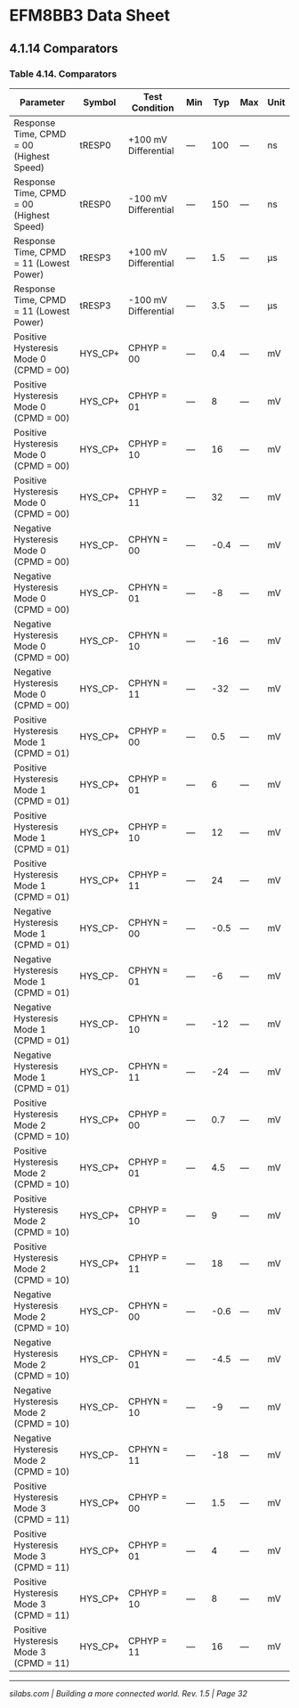 # EFM8BB3 Data Sheet

## 4.1.14 Comparators

### Table 4.14. Comparators

| Parameter                                | Symbol   | Test Condition          | Min | Typ  | Max | Unit |
|------------------------------------------|----------|-------------------------|-----|------|-----|------|
| Response Time, CPMD = 00 (Highest Speed) | tRESP0   | +100 mV Differential    | —   | 100  | —   | ns   |
| Response Time, CPMD = 00 (Highest Speed) | tRESP0   | -100 mV Differential    | —   | 150  | —   | ns   |
| Response Time, CPMD = 11 (Lowest Power)  | tRESP3   | +100 mV Differential    | —   | 1.5  | —   | µs   |
| Response Time, CPMD = 11 (Lowest Power)  | tRESP3   | -100 mV Differential    | —   | 3.5  | —   | µs   |
| Positive Hysteresis Mode 0 (CPMD = 00)   | HYS_CP+  | CPHYP = 00              | —   | 0.4  | —   | mV   |
| Positive Hysteresis Mode 0 (CPMD = 00)   | HYS_CP+  | CPHYP = 01              | —   | 8    | —   | mV   |
| Positive Hysteresis Mode 0 (CPMD = 00)   | HYS_CP+  | CPHYP = 10              | —   | 16   | —   | mV   |
| Positive Hysteresis Mode 0 (CPMD = 00)   | HYS_CP+  | CPHYP = 11              | —   | 32   | —   | mV   |
| Negative Hysteresis Mode 0 (CPMD = 00)   | HYS_CP-  | CPHYN = 00              | —   | -0.4 | —   | mV   |
| Negative Hysteresis Mode 0 (CPMD = 00)   | HYS_CP-  | CPHYN = 01              | —   | -8   | —   | mV   |
| Negative Hysteresis Mode 0 (CPMD = 00)   | HYS_CP-  | CPHYN = 10              | —   | -16  | —   | mV   |
| Negative Hysteresis Mode 0 (CPMD = 00)   | HYS_CP-  | CPHYN = 11              | —   | -32  | —   | mV   |
| Positive Hysteresis Mode 1 (CPMD = 01)   | HYS_CP+  | CPHYP = 00              | —   | 0.5  | —   | mV   |
| Positive Hysteresis Mode 1 (CPMD = 01)   | HYS_CP+  | CPHYP = 01              | —   | 6    | —   | mV   |
| Positive Hysteresis Mode 1 (CPMD = 01)   | HYS_CP+  | CPHYP = 10              | —   | 12   | —   | mV   |
| Positive Hysteresis Mode 1 (CPMD = 01)   | HYS_CP+  | CPHYP = 11              | —   | 24   | —   | mV   |
| Negative Hysteresis Mode 1 (CPMD = 01)   | HYS_CP-  | CPHYN = 00              | —   | -0.5 | —   | mV   |
| Negative Hysteresis Mode 1 (CPMD = 01)   | HYS_CP-  | CPHYN = 01              | —   | -6   | —   | mV   |
| Negative Hysteresis Mode 1 (CPMD = 01)   | HYS_CP-  | CPHYN = 10              | —   | -12  | —   | mV   |
| Negative Hysteresis Mode 1 (CPMD = 01)   | HYS_CP-  | CPHYN = 11              | —   | -24  | —   | mV   |
| Positive Hysteresis Mode 2 (CPMD = 10)   | HYS_CP+  | CPHYP = 00              | —   | 0.7  | —   | mV   |
| Positive Hysteresis Mode 2 (CPMD = 10)   | HYS_CP+  | CPHYP = 01              | —   | 4.5  | —   | mV   |
| Positive Hysteresis Mode 2 (CPMD = 10)   | HYS_CP+  | CPHYP = 10              | —   | 9    | —   | mV   |
| Positive Hysteresis Mode 2 (CPMD = 10)   | HYS_CP+  | CPHYP = 11              | —   | 18   | —   | mV   |
| Negative Hysteresis Mode 2 (CPMD = 10)   | HYS_CP-  | CPHYN = 00              | —   | -0.6 | —   | mV   |
| Negative Hysteresis Mode 2 (CPMD = 10)   | HYS_CP-  | CPHYN = 01              | —   | -4.5 | —   | mV   |
| Negative Hysteresis Mode 2 (CPMD = 10)   | HYS_CP-  | CPHYN = 10              | —   | -9   | —   | mV   |
| Negative Hysteresis Mode 2 (CPMD = 10)   | HYS_CP-  | CPHYN = 11              | —   | -18  | —   | mV   |
| Positive Hysteresis Mode 3 (CPMD = 11)   | HYS_CP+  | CPHYP = 00              | —   | 1.5  | —   | mV   |
| Positive Hysteresis Mode 3 (CPMD = 11)   | HYS_CP+  | CPHYP = 01              | —   | 4    | —   | mV   |
| Positive Hysteresis Mode 3 (CPMD = 11)   | HYS_CP+  | CPHYP = 10              | —   | 8    | —   | mV   |
| Positive Hysteresis Mode 3 (CPMD = 11)   | HYS_CP+  | CPHYP = 11              | —   | 16   | —   | mV   |

---

*silabs.com | Building a more connected world. Rev. 1.5 | Page 32*